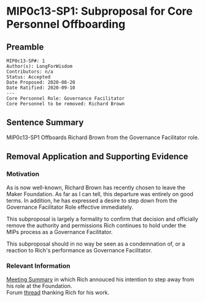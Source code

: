 # MIP0c13-SP1: Subproposal for Core Personnel Offboarding

## Preamble
```
MIP0c13-SP#: 1
Author(s): LongForWisdom
Contributors: n/a
Status: Accepted
Date Proposed: 2020-08-20 
Date Ratified: 2020-09-10
---
Core Personnel Role: Governance Facilitator
Core Personnel to be removed: Richard Brown
```

## Sentence Summary
MIP0c13-SP1 Offboards Richard Brown from the Governance Facilitator role.

## Removal Application and Supporting Evidence
    
### Motivation
As is now well-known, Richard Brown has recently chosen to leave the Maker Foundation. As far as I can tell, this departure was entirely on good terms. In addition, he has expressed a desire to step down from the Governance Facilitator Role effective immediately. 

This subproposal is largely a formality to confirm that decision and officially remove the authority and permissions Rich continues to hold under the MIPs process as a Governance Facilitator.

This subproposal should in no way be seen as a condemnation of, or a reaction to Rich's performance as Governance Facilitator. 

### Relevant Information
[Meeting Summary](https://github.com/makerdao/community/blob/master/governance/governance-and-risk-meetings/summaries/episode-102.md#rich-brown) in which Rich annouced his intention to step away from his role at the Foundation.  
Forum [thread](https://forum.makerdao.com/t/thank-you-rich-brown/3379) thanking Rich for his work.  
